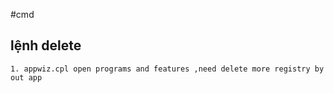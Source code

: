 #cmd


## lệnh delete
	1. appwiz.cpl open programs and features ,need delete more registry by  out app 
